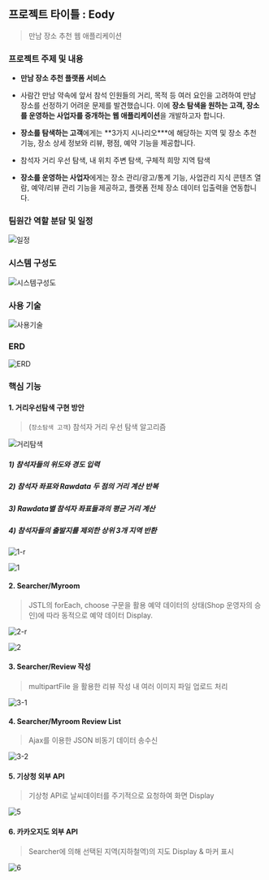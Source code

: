 ## 프로젝트 타이틀 : Eody

> 만남 장소 추천 웹 애플리케이션


### 프로젝트 주제 및 내용

* **만남 장소 추천 플랫폼 서비스**

* 사람간 만남 약속에 앞서 참석 인원들의 거리, 목적 등 여러 요인을 고려하여 만남 장소를 선정하기 어려운 문제를 발견했습니다. 이에 **장소 탐색을 원하는 고객, 장소를 운영하는 사업자를 중개하는 웹 애플리케이션**을 개발하고자 합니다.

* **장소를 탐색하는 고객**에게는 **3가지 시나리오\***에 해당하는 지역 및 장소 추천 기능, 장소 상세 정보와 리뷰, 평점, 예약 기능을 제공합니다.

- 참석자 거리 우선 탐색, 내 위치 주변 탐색, 구체적 희망 지역 탐색

*  **장소를 운영하는 사업자**에게는 장소 관리/광고/통계 기능, 사업관리 지식 콘텐츠 열람, 예약/리뷰 관리 기능을 제공하고, 플랫폼 전체 장소 데이터 입출력을 연동합니다.


### 팀원간 역할 분담 및 일정

![일정](https://user-images.githubusercontent.com/24764210/93493335-c1a40400-f946-11ea-99c7-0dc1f91a77d1.png)


### 시스템 구성도

![시스템구성도](https://user-images.githubusercontent.com/24764210/93493549-fb750a80-f946-11ea-8117-9b2b0628021a.png)


### 사용 기술

![사용기술](https://user-images.githubusercontent.com/24764210/93493562-fdd76480-f946-11ea-9be0-e244bc6fdc9e.png)


### ERD

![ERD](https://user-images.githubusercontent.com/24764210/93493620-121b6180-f947-11ea-91d4-e67a14dc2948.png)


### 핵심 기능

#### 1. 거리우선탐색 구현 방안

> (`장소탐색 고객`) 참석자 거리 우선 탐색 알고리즘

![거리탐색](https://user-images.githubusercontent.com/24764210/93493568-ff089180-f946-11ea-9f43-4087d6b23d9a.png)

##### 1) 참석자들의 위도와 경도 입력

##### 2) 참석자 좌표와 Rawdata 두 점의 거리 계산 반복

##### 3) Rawdata별 참석자 좌표들과의 평균 거리 계산

##### 4) 참석자들의 출발지를 제외한 상위 3개 지역 반환

![1-r](https://user-images.githubusercontent.com/24764210/93493662-20697d80-f947-11ea-944e-e0b4b6cad1ec.png)

![1](https://user-images.githubusercontent.com/24764210/93493659-1f385080-f947-11ea-8d8b-4da563442adc.png)

#### 2. Searcher/Myroom

> JSTL의 forEach, choose 구문을 활용
> 예약 데이터의 상태(Shop 운영자의 승인)에 따라 동적으로 예약 데이터 Display.

![2-r](https://user-images.githubusercontent.com/24764210/93493669-22334100-f947-11ea-8153-f91a2cd4739f.png)

![2](https://user-images.githubusercontent.com/24764210/93493667-21021400-f947-11ea-8523-bf70419a959d.png)

#### 3. Searcher/Review 작성

> multipartFile 을 활용한 리뷰 작성 내 여러 이미지 파일 업로드 처리

![3-1](https://user-images.githubusercontent.com/24764210/93493681-23fd0480-f947-11ea-9f6e-6ab60b88d173.png)

#### 4. Searcher/Myroom Review List

> Ajax를 이용한 JSON 비동기 데이터 송수신

![3-2](https://user-images.githubusercontent.com/24764210/93493686-25c6c800-f947-11ea-9989-02925139d030.png)

#### 5. 기상청 외부 API

> 기상청 API로 날씨데이터를 주기적으로 요청하여 화면 Display

![5](https://user-images.githubusercontent.com/24764210/93493700-295a4f00-f947-11ea-8b9d-2b22b8bcbcc2.png)

#### 6. 카카오지도 외부 API

> Searcher에 의해 선택된 지역(지하철역)의 지도 Display & 마커 표시

![6](https://user-images.githubusercontent.com/24764210/93493708-2b241280-f947-11ea-811d-f2c91ad4bcd8.png)
